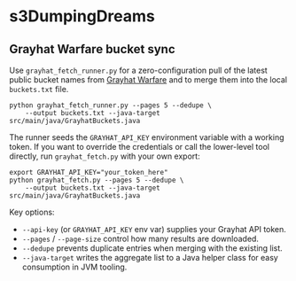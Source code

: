# s3DumpingDreams

## Grayhat Warfare bucket sync

Use `grayhat_fetch_runner.py` for a zero-configuration pull of the latest public
bucket names from [Grayhat Warfare](https://buckets.grayhatwarfare.com/) and to
merge them into the local `buckets.txt` file.

```
python grayhat_fetch_runner.py --pages 5 --dedupe \
    --output buckets.txt --java-target src/main/java/GrayhatBuckets.java
```

The runner seeds the `GRAYHAT_API_KEY` environment variable with a working
token. If you want to override the credentials or call the lower-level tool
directly, run `grayhat_fetch.py` with your own export:

```
export GRAYHAT_API_KEY="your_token_here"
python grayhat_fetch.py --pages 5 --dedupe \
    --output buckets.txt --java-target src/main/java/GrayhatBuckets.java
```

Key options:

- `--api-key` (or `GRAYHAT_API_KEY` env var) supplies your Grayhat API token.
- `--pages` / `--page-size` control how many results are downloaded.
- `--dedupe` prevents duplicate entries when merging with the existing list.
- `--java-target` writes the aggregate list to a Java helper class for easy
  consumption in JVM tooling.
